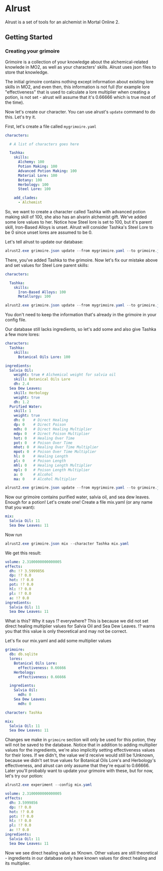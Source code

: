 # Alrust

Alrust is a set of tools for an alchemist in Mortal Online 2.

## Getting Started

### Creating your grimoire

Grimoire is a collection of your knowledge about the alchemical-related knowlede
in MO2, as well as your characters' skills. Alrust uses json files to
store that knowledge. 

The initial grimoire contains nothing except information about existing lore 
skills in MO2, and even then, this information is not full (for example lore 
"effectiveness" that is used to calculate a lore multiplier when creating a 
potion, is not set - alrust will assume that it's 0.66666 which is true most of 
the time).

Now let's create our character. You can use alrust's `update` command to do 
this. Let's try it.

First, let's create a file called `mygrimoire.yaml`

```yaml
characters:

  # A list of characters goes here

  Tashka:
    skills:
      Alchemy: 100
      Potion Making: 100
      Advanced Potion Making: 100
      Material Lore: 100
      Botany: 100
      Herbology: 100
      Steel Lore: 100

    add_clades:
      - Alchemist
```

So, we want to create a character called Tashka with advanced potion making
skill of 100, she also has an alvarin alchemist gift. We've added some lore
values to her. Notice how Steel lore is set to 100, but it's parent skill, 
Iron-Based Alloys is unset. Alrust will consider Tashka's Steel Lore to be 0
since unset lores are assumed to be 0.

Let's tell alrust to update our database:

```powershell
alrust2.exe grimoire.json update --from mygrimoire.yaml --to grimoire.json
```

There, you've added Tashka to the grimoire. Now let's fix our mistake above and
set values for Steel Lore parent skills:

```yaml
characters:

  Tashka:
    skills:
      Iron-Based Alloys: 100
      Metallurgy: 100
```

```powershell
alrust2.exe grimoire.json update --from mygrimoire.yaml --to grimoire.json
```

You don't need to keep the information that's already in the grimoire in your
config file. 

Our database still lacks ingredients, so let's add some and also give Tashka
a few more lores:

```yaml
characters:
  Tashka:
    skills:
      Botanical Oils Lore: 100

ingredients:
  Salvia Oil:
    weight: true # Alchemical weight for salvia oil
    skill: Botanical Oils Lore
    dh: 2.4
  Sea Dew Leaves:
    skill: Herbology
    weight: true
    dh: 1.2
  Purified Water:
    skill: 1
    weight: true
    dh: 0    # Direct Healing
    dp: 0    # Direct Poison
    mdh: 0   # Direct Healing Multiplier
    mdp: 0   # Direct Poison Multiplier
    hot: 0   # Healing Over Time
    pot: 0   # Poison Over Time
    mhot: 0  # Healing Over Time Multiplier
    mpot: 0  # Poison Over Time Multiplier
    hl: 0    # Healing Length
    pl: 0    # Poison Length
    mhl: 0   # Healing Length Multiplier
    mpl: 0   # Poison Length Multiplier
    a: 0     # Alcohol
    ma: 0    # Alcohol Multiplier
```

```powershell
alrust2.exe grimoire.json update --from mygrimoire.yaml --to grimoire.json
```

Now our grimoire contains purified water, salvia oil, and sea dew leaves. 
Enough for a potion! Let's create one! Create a file mix.yaml (or any name
that you want):

```yaml
mix:
  Salvia Oil: 11
  Sea Dew Leaves: 11
```

Now run

```powershell
alrust2.exe grimoire.json mix --character Tashka mix.yaml
```

We get this result:

```yaml
volume: 2.3100000000000005
effects:
  dh: !? 3.5999856
  dp: !? 0.0
  hot: !? 0.0
  pot: !? 0.0
  hl: !? 0.0
  pl: !? 0.0
  a: !? 0.0
ingredients:
  Salvia Oil: 11
  Sea Dew Leaves: 11
```

What is this? Why it says !? everywhere? This is because we did not
set direct healing multiplier values for Salvia Oil and Sea Dew Leaves. 
!? <value> warns you that this value is only theoretical and may not be correct.

Let's fix our mix.yaml and add some multiplier values

```yaml
grimoire:
  db: db.sqlite
  lores:
    Botanical Oils Lore:
      effectiveness: 0.66666
    Herbology:
      effectiveness: 0.66666

  ingredients:
    Salvia Oil:
      mdh: 0
    Sea Dew Leaves:
      mdh: 0

character: Tashka  

mix:
  Salvia Oil: 11
  Sea Dew Leaves: 11
```

Changes we make in `grimoire` section will only be used for this potion, they
will not be saved to the database. Notice that in addition to adding multiplier
values for the ingredients, we're also implicitly setting effectiveness values
for their lores. If we didn't, the value we'd receive would still be !Unknown,
because we didn't set true values for Botanical Oils Lore's and Herbology's 
effectiveness, and alrust can only assume that they're equal to 0.66666. Later 
you'll probably want to update your grimoire with these, but for now, let's
try our potion:

```powershell
alrust2.exe experiment --config mix.yaml
```

```yaml
volume: 2.3100000000000005
effects:
  dh: 3.5999856
  dp: !? 0.0
  hot: !? 0.0
  pot: !? 0.0
  hl: !? 0.0
  pl: !? 0.0
  a: !? 0.0
ingredients:
  Salvia Oil: 11
  Sea Dew Leaves: 11
```

Now we see direct healing value as !Known. Other values are still theoretical - 
ingredients in our database only have known values for direct healing and its
multiplier.